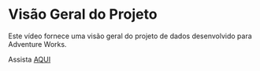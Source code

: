 # Visão Geral do Projeto 

Este vídeo fornece uma visão geral do projeto de dados desenvolvido para Adventure Works.

Assista [AQUI](https://youtu.be/qI8dW88sGlw)